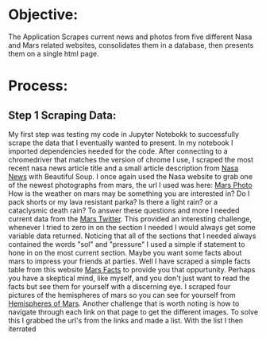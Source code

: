 # Objective:
The Application Scrapes current news and photos from five different Nasa and Mars related websites,
consolidates them in a database, then presents them on a single html page.

# Process:

## Step 1 Scraping Data:
My first step was testing my code in Jupyter Notebokk to successfully scrape the data that I eventually wanted to present. In my notebook I imported 
dependencies needed for the code. After connecting to a chromedriver that matches the version of chrome I use, I scraped the most recent nasa news article
title and a small article description from <a href="https://mars.nasa.gov/news/">Nasa News</a> with Beautiful Soup.
I once again used the Nasa website to grab one of the newest photographs from mars, the url I used was here: <a href="https://www.jpl.nasa.gov/spaceimages/?search=&category=Mars">Mars Photo</a>
How is the weather on mars may be something you are interested in? Do I pack shorts or my lava resistant parka? Is there a light rain? or a cataclysmic death rain? To answer these questions and more I needed current data from the <a href="https://twitter.com/marswxreport?lang=en">Mars Twitter</a>. This provided an interesting challenge, whenever I tried to zero in on the section I needed I would always get some variable data returned. Noticing that all of the sections that I needed always contained the words "sol" and "pressure" I used a simple if statement to hone in on the most current section. Maybe you want some facts about mars to impress your friends at parties. Well I have scraped a simple facts table from this website <a href="https://space-facts.com/mars/" target="_top">Mars Facts</a> to provide you that oppurtunity. Perhaps you have a skeptical mind, like myself, and you don't just want to read the facts but see them for yourself with a discerning eye. I scraped four pictures of the hemispheres of mars so you can see for yourself from <a href="https://astrogeology.usgs.gov/search/results?q=hemisphere+enhanced&k1=target&v1=Mars">Hemispheres of Mars</a>. Another challenge that is worth noting is how to navigate through each link on that page to get the different images. To solve this I grabbed the url's from the links and made a list. With the list I then iterrated 
